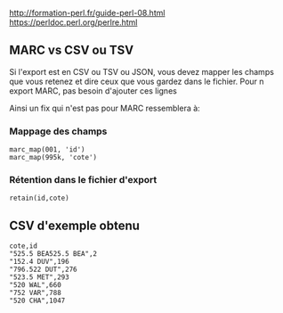 
http://formation-perl.fr/guide-perl-08.html
https://perldoc.perl.org/perlre.html

## MARC vs CSV ou TSV

Si l'export est en CSV ou TSV ou JSON, vous devez mapper les champs que vous retenez et dire ceux que vous gardez dans le fichier. Pour n export MARC, pas besoin d'ajouter ces lignes

Ainsi un fix qui n'est pas pour MARC ressemblera à:

### Mappage des champs

```
marc_map(001, 'id')
marc_map(995k, 'cote')
```
### Rétention dans le fichier d'export

```
retain(id,cote)
```

## CSV d'exemple obtenu

```
cote,id
"525.5 BEA525.5 BEA",2
"152.4 DUV",196
"796.522 DUT",276
"523.5 MET",293
"520 WAL",660
"752 VAR",788
"520 CHA",1047
```
